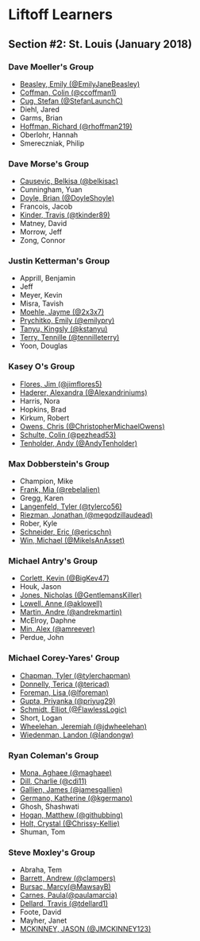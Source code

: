 # Liftoff Learners

## Section \#2: St. Louis (January 2018)

### Dave Moeller's Group
- [Beasley, Emily (@EmilyJaneBeasley)](https://github.com/EmilyJaneBeasley/liftoff-assignments)
- [Coffman, Colin (@ccoffman1)](https://github.com/ccoffman1/liftoff-assignments)
- [Cug, Stefan (@StefanLaunchC)](https://github.com/StefanLaunchC/liftoff-assignments)
- Diehl, Jared
- Garms, Brian
- [Hoffman, Richard (@rhoffman219)](https://github.com/rhoffman219/liftoff-assignments)
- Oberlohr, Hannah
- Smereczniak, Philip

### Dave Morse's Group
- [Causevic, Belkisa (@belkisac)](https://github.com/belkisac/liftoff-assignments)
- Cunningham, Yuan
- [Doyle, Brian (@DoyleShoyle)](https://github.com/DoyleShoyle/liftoff-assignments)
- Francois, Jacob
- [Kinder, Travis (@tkinder89)](https://github.com/tkinder89/liftoff-assignments)
- Matney, David
- Morrow, Jeff
- Zong, Connor

### Justin Ketterman's Group
- Apprill, Benjamin
- Jeff
- Meyer, Kevin
- Misra, Tavish
- [Moehle, Jayme (@2x3x7)](https://github.com/2x3x7/liftoff-assignments)
- [Prychitko, Emily (@emilypry)](https://github.com/emilypry/liftoff-assignments)
- [Tanyu, Kingsly (@kstanyu)](https://github.com/kstanyu/liftoff-assignments)
- [Terry, Tennille (@tennilleterry)](https://github.com/tennilleterry/liftoff-assignments)
- Yoon, Douglas

### Kasey O's Group
- [Flores, Jim (@jimflores5)](https://github.com/jimflores5/liftoff-assignments)
- [Haderer, Alexandra (@Alexandriniums)](https://github.com/Alexandriniums/liftoff-assignments)
- Harris, Nora
- Hopkins, Brad
- Kirkum, Robert
- [Owens, Chris (@ChristopherMichaelOwens)](https://github.com/ChristopherMichaelOwens/liftoff-assignments)
- [Schulte, Colin (@pezhead53)](https://github.com/pezhead53/liftoff-assignments)
- [Tenholder, Andy (@AndyTenholder)](https://github.com/AndyTenholder/liftoff-assignments)

### Max Dobberstein's Group
- Champion, Mike
- [Frank, Mia (@rebelalien)](https://github.com/rebelalien/liftoff-assignments)
- Gregg, Karen
- [Langenfeld, Tyler (@tylerco56)](https://github.com/tylerco56/liftoff-assignments)
- [Riezman, Jonathan (@megodzillaudead)](https://github.com/MeGodzillaUDead/liftoff-assignments)
- Rober, Kyle
- [Schneider, Eric (@ericschn)](https://github.com/ericschn/liftoff-assignments)
- [Win, Michael (@MikeIsAnAsset)](https://github.com/MikeIsAnAsset/liftoff-assignments)

### Michael Antry's Group
- [Corlett, Kevin (@BigKev47)](https://github.com/BigKev47/liftoff-assignments)
- Houk, Jason
- [Jones, Nicholas (@GentlemansKiller)](https://github.com/GentlemansKiller/liftoff-assignments)
- [Lowell, Anne (@aklowell)](https://github.com/aklowell/liftoff-assignments)
- [Martin, Andre (@andrekmartin)](https://github.com/andrekmartin/liftoff-assignments)
- McElroy, Daphne
- [Min, Alex (@amreever)](https://github.com/amreever/liftoff-assignments)
- Perdue, John

### Michael Corey-Yares' Group
- [Chapman, Tyler (@tylerchapman)](https://github.com/tylerchapman/liftoff-assignments)
- [Donnelly, Terica (@tericad)](https://github.com/tericad/liftoff-assignments)
- [Foreman, Lisa (@lforeman)](https://github.com/lforeman/liftoff-assignments.git)
- [Gupta, Priyanka (@priyug29)](https://github.com/priyug29/liftoff-assignments)
- [Schmidt, Elliot (@FlawlessLogic)](https://github.com/FlawlessLogic/liftoff-assignments)
- Short, Logan
- [Wheelehan, Jeremiah (@jdwheelehan)](https://github.com/jdwheelehan/liftoff-assignments)
- [Wiedenman, Landon (@landongw)](https://github.com/landongw/liftoff-assignments)

### Ryan Coleman's Group
- [Mona, Aghaee (@maghaee)](https://github.com/maghaee/liftoff-assignments)
- [Dill, Charlie (@cdi11)](https://github.com/cdi11/liftoff-assignments)
- [Gallien, James (@jamesgallien)](https://github.com/jamesgallien/liftoff-assignments)
- [Germano, Katherine (@kgermano)](https://github.com/kgermano/liftoff-assignments)
- Ghosh, Shashwati
- [Hogan, Matthew (@githubbing)](https://github.com/githubbing/liftoff-assignments)
- [Holt, Crystal (@Chrissy-Kellie)](https://github.com/Chrissy-Kellie/liftoff-assignments)
- Shuman, Tom

### Steve Moxley's Group
- Abraha, Tem
- [Barrett, Andrew (@clampers)](https://github.com/clampers/liftoff-assignments)
- [Bursac, Marcy(@MawsayB)](https://github.com/MawsayB/liftoff-assignments)
- [Carnes, Paula(@paulamarcia)](https://github.com/paulamarcia/liftoff-assignments.git)
- [Dellard, Travis (@tdellard1)](https://github.com/tdellard1/liftoff-assignments)
- Foote, David
- Mayher, Janet
- [MCKINNEY, JASON (@JMCKINNEY123)](https://github.com/JMCKINNEY123/liftoff-assignments)
